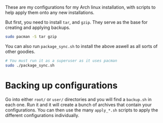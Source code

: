 These are my configurations for my Arch linux installation, with scripts to help apply 
them onto any new installations.

But first, you need to install `tar`, and `gzip`.
They serve as the base for creating and applying backups.
```bash
sudo pacman -S tar gzip
```

You can also run `package_sync.sh` to install the above aswell as all sorts of other goodies.
```bash
# You must run it as a superuser as it uses pacman
sudo ./package_sync.sh
```

# Backing up configurations
Go into either `root/` or `user/` directories and you will find a `backup.sh` in each one.
Run it and it will create a bunch of archives that contain your configurations.
You can then use the many `apply_*.sh` scripts to apply the different configurations individually.
